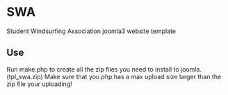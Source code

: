 SWA
==================

Student Windsurfing Association joomla3 website template

## Use

Run make.php to create all the zip files you need to install to joomla. (tpl_swa.zip)
Make sure that you php has a max upload size larger than the zip file your uploading!